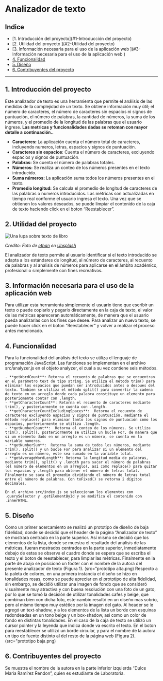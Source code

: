 # Analizador de texto

## Indice

* [1. Introducción del proyecto](#1-Introducción del proyecto)
* [2. Utilidad del proyecto ](#2-Utilidad del proyecto)
* [3. Información necesaria para el uso de la aplicación web ](#3-Información necesaria para el uso de la aplicación web )
* [4. Funcionalidad ](#4-boilerplate)
* [5. Diseño](#5-criterios-de-aceptación-mínimos-del-proyecto)
* [6. Contribuyentes del proyecto](#6-pruebas)

***

## 1. Introducción del proyecto

Este analizador de texto es una herramienta que permite el análisis de las medidas de la complejidad de un texto. Se obtiene información muy útil; el número de caracteres, el número de caracteres sin espacios ni signos de puntuación, el número de palabras, la cantidad de números, la suma de los números, y el promedio de la longitud de las palabras que el usuario ingrese.   **Las metricas y funcionalidades dadas se retoman con mayor detalle a continuación.**.
* **Caracteres:** La aplicación cuenta el número total de caracteres, incluyendo numeros, letras, espacios y signos de puntuación. 
* **Caracteres sin espacios:** Cuenta el número de caracteres, excluyendo espacios y signos de puntuación. 
* **Palabras:** Se cuenta el número de palabras totales. 
* **Números:** Se realiza un conteo de los números presentes en el texto introducido. 
* **Suma números:** La aplicación suma todos los números presentes en el texto.
* **Promedio longitud:** Se calcula el promedio de longitud de caracteres de las palabras o numeros introducidos. 
  Las métricas son actualizadas en tiempo real conforme el usuario ingresa el texto. Una vez que se obtienen los valores deseados, se puede limpiar el contenido de la caja de texto haciendo click en el boton “Reestablecer”.

## 2. Utilidad del proyecto 

![Una lupa sobre texto de libro](https://github.com/Laboratoria/bootcamp/assets/92090/2b45f653-69a5-4282-a65c-d34125c36113)

_Credito: Foto de [ethan](https://unsplash.com/fr/@andallthings?utm_source=unsplash&utm_medium=referral&utm_content=creditCopyText)_
_en [Unsplash](https://unsplash.com/es/fotos/72NpWZJOskU?utm_source=unsplash&utm_medium=referral&utm_content=creditCopyText)_

El analizador de texto permite al usuario identificar si el texto introducido se adapta a los estándares de longitud, al número de caracteres, al recuento de palabras y al analisis de números para aplicarse en el ámbito académico, profesional o simplemente con fines recreativos. 

## 3. Información necesaria para el uso de la aplicación web 

Para utilizar esta herramienta simplemente el usuario tiene que escribir un texto o puede copiarlo y pegarlo directamente en la caja de texto, el valor de las métricas apareceran automáticamente, de manera que el usuario pueda analizarlas con los fines que desee. Para analizar un nuevo texto, se puede hacer click en el boton “Reestablecer” y volver a realizar el proceso antes mencionado. 

## 4. Funcionalidad 

Para la funcionalidad del análisis del texto se utiliza el lenguaje de programación JavaScript. Las funciones se implementan en el archivo src/analyzer.js en el objeto analyzer, el cual a su vez contiene seis métodos. 

    - **getWordCount**: Retorna el recuento de palabras que se encuentran en el parámetro text de tipo string. Se utiliza el método trim() para eliminar los espacios que puedan ser introducidos antes o despues del texto. Tambien se utiliza el método split() para convertir la cadena de texto en un arreglo donde cada palabra constituye un elemento para posteriomente contar con .length. 
    - **getCharacterCount**: Retorna el recuento de caracteres mediante trim(), y posteriormente se cuenta con .length.
    - **getCharacterCountExcludingSpaces**:  Retorna el recuento de caracteres excluyendo espacios y signos de puntuación, mediante el método replace() para eliminar tanto los signos de puntuación como los espacios, porteriormente se utiliza .length. 
    - **getNumberCount**:  Retorna el conteo de los números. Se utiliza trim(), split(), posteriormente se utiliza un bucle For, de manera que si un elemento dado en un arreglo es un número, se cuenta en la variable numeros. 
    - **getNumberSum**:  Retorna la suma de todos los números, mediante trim(), split() y un bucle For para analizar si un elemento del arreglo es un número, este sea sumado en la variable total. 
    - **getAverageWordLength**: Retorna la longitud media de palabras, mediante trim(), split() y .length para sacar el número de palabras (el número de elementos en un arreglo), así como replace() para quitar los espacios y .length para obtener el número de letras total. Finalmente se saca el promedio dividiendo el número de letras total entre el número de palabras. Con toFixed() se retorna 2 dígitos decimales. 

    En el archivo src/index.js se seleccionan los elementos con .querySelector y .getElementById y se modifica el contenido con .innerHTML. 

## 5.  Diseño

Como un primer acercamiento se realizó un prototipo de diseño de baja fidelidad, donde se decidió que el header de la página “Analizador de texto” se mostrara centrado en la parte superior. Así mismo se decidió que los elementos de la lista, donde se muestra el resultado del análisis de las métricas, fueran mostrados centrados en la parte superior, inmediatamente debajo de estas se observa el cuadro donde se espera que se escriba el texto y el boton de reestablecer, para limpiar las métricas. Finalmente en la parte de abajo se posicionó un footer con el nombre de la autora del presente analizador de texto (Figura 1). 
(src="prototipo alta.png)
Respecto a la paleta de colores, en una primera instancia el diseño se hizo en tonalidades rosas, como se puede apreciar en el prototipo de alta fidelidad, sin embargo, se decidió utilizar una imagen de fondo que se consideró visualmente muy atractiva y con buena resolución con una foto de un gato, por lo que se tomó la decisión de utilizar tonalidades cafes y beige, que combinan bien con dicha foto, este cambio resultó en un diseño mas sobrio, pero al mismo tiempo muy estético por la imagen del gato. Al header se le agregó un text-shadow, y a los elementos de la lista un borde con esquinas redondeadas en un tono beige y un box-shadow,  así como un color de fondo en distintas tonalidades. En el caso de la caja de texto se utilizó un cursor pointer y la leyenda que indica donde va escrito el texto. En el boton para reestablecer se utilizó un borde circular, y para el nombre de la autora un tipo de fuente distinto al del resto de la página web (Figura 2).
(src="prototipo baja.png)

## 6. Contribuyentes del proyecto

Se muestra el nombre de la autora en la parte inferior izquierda “Dulce María Ramírez Rendon”, quien es estudiante de Laboratoria. 

